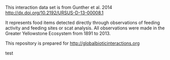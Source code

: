 This interaction data set is from Gunther et al. 2014 http://dx.doi.org/10.2192/URSUS-D-13-00008.1

It represents food items detected directly through observations of feeding activity and feeding sites or scat analysis. All observations were made in the Greater Yellowstone Ecosystem from 1891 to 2013.

This repository is prepared for http://globalbioticinteractions.org

test
